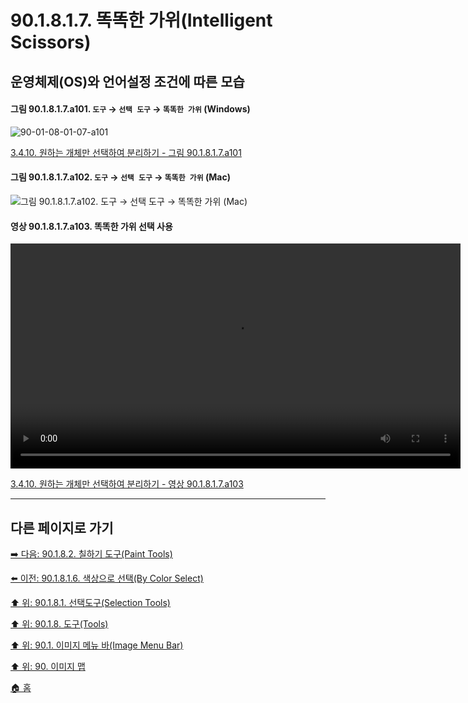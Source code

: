 # 90.1.8.1.7. 똑똑한 가위(Intelligent Scissors)
## 운영체제(OS)와 언어설정 조건에 따른 모습

<a id="90-01-08-01-07-a101"></a>

#### 그림 90.1.8.1.7.a101. `도구` → `선택 도구` → `똑똑한 가위` (Windows)
![90-01-08-01-07-a101](https://github.com/wonder13662/gimp/assets/15767104/c0186fc5-3219-4061-8885-751f87493a9a)

[3.4.10. 원하는 개체만 선택하여 분리하기 - 그림 90.1.8.1.7.a101](./03-04-10-separating-an-object-from-its-background.md#90-01-08-01-07-a101)

<a id="90-01-08-01-07-a102"></a>

#### 그림 90.1.8.1.7.a102. `도구` → `선택 도구` → `똑똑한 가위` (Mac)
![그림 90.1.8.1.7.a102. `도구` → `선택 도구` → `똑똑한 가위` (Mac)](https://github.com/wonder13662/gimp/assets/15767104/855d1bd9-f9ce-4d45-a686-d7b573a1231b)

<a id="90-01-08-01-07-a103"></a>

#### 영상 90.1.8.1.7.a103. 똑똑한 가위 선택 사용
<video controls="controls" width="720" environment="MacOS:Sonoma 14.2.1 GIMP 2.10.36" src="https://github.com/wonder13662/gimp/assets/15767104/207b3a3a-7d36-4e60-a49a-d9c3d9e23e86"></video>

[3.4.10. 원하는 개체만 선택하여 분리하기 - 영상 90.1.8.1.7.a103](./03-04-10-separating-an-object-from-its-background.md#90-01-08-01-07-a103)

***

## 다른 페이지로 가기

[➡️ 다음: 90.1.8.2. 칠하기 도구(Paint Tools)](./90-01-08-02-00-paint_tools.md)

[⬅️ 이전: 90.1.8.1.6. 색상으로 선택(By Color Select)](./90-01-08-01-06-by_color_select.md)

[⬆️ 위: 90.1.8.1. 선택도구(Selection Tools)](./90-01-08-01-00-selection_tools.md)

[⬆️ 위: 90.1.8. 도구(Tools)](./90-01-08-00-tools.md)

[⬆️ 위: 90.1. 이미지 메뉴 바(Image Menu Bar)](./90-01-00-image-menu-bar.md)

[⬆️ 위: 90. 이미지 맵](./90-00-image-map.md)

[🏠 홈](./00-home.md)
